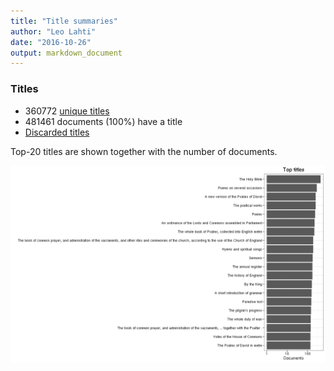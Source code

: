 ```yaml
---
title: "Title summaries"
author: "Leo Lahti"
date: "2016-10-26"
output: markdown_document
---
```



### Titles

 * 360772 [unique titles](output.tables/title_accepted.csv)
 * 481461 documents (100%) have a title
 * [Discarded titles](output.tables/title_discarded.csv)

Top-20 titles are shown together with the number of documents.

![plot of chunk summarytitle](figure/summarytitle-1.png)

